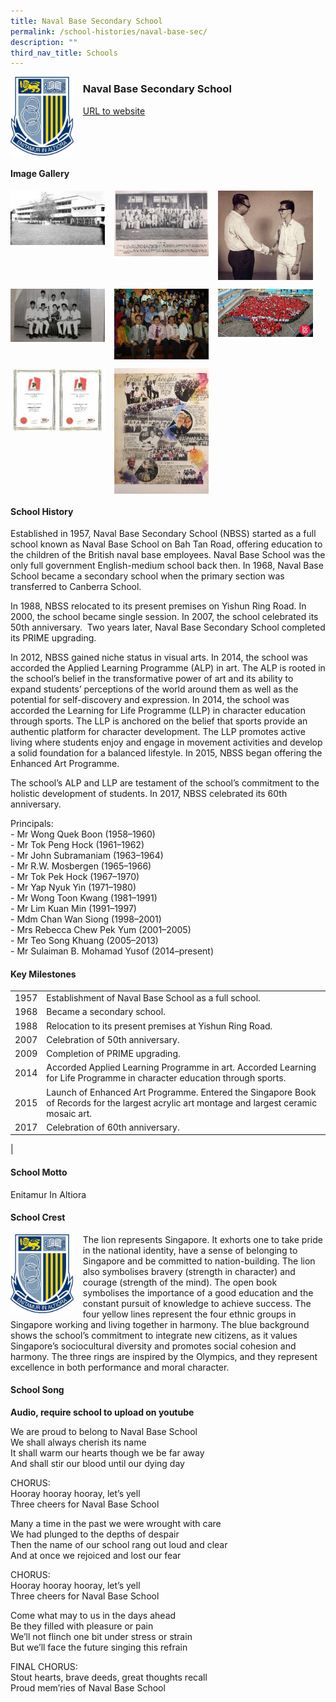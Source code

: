 ```yaml
---
title: Naval Base Secondary School
permalink: /school-histories/naval-base-sec/
description: ""
third_nav_title: Schools
---
```

<img src="/images/navalbasesec1.png" style="width:20%;margin-right:15px;" align = "left">

### **Naval Base Secondary School**
[URL to website](https://www.navalbasesec.moe.edu.sg/)

<br clear="left">

#### **Image Gallery**

<p><a href="/images/navalbasesec2.jpg">  
<img src="/images/navalbasesec2.jpg" style="width:30%;margin-right:15px;" align = "left">
</a></p>

<p><a href="/images/navalbasesec3.jpg">  
<img src="/images/navalbasesec3.jpg" style="width:30%;margin-right:15px;" align = "left">
</a></p>

<p><a href="/images/navalbasesec4.jpg">  
<img src="/images/navalbasesec4.jpg" style="width:30%;margin-right:15px;" align = "left">
</a></p>

<br clear="left">

<p><a href="/images/navalbasesec5.jpg">  
<img src="/images/navalbasesec5.jpg" style="width:30%;margin-right:15px;" align = "left">
</a></p>

<p><a href="/images/navalbasesec6.jpg">  
<img src="/images/navalbasesec6.jpg" style="width:30%;margin-right:15px;" align = "left">
</a></p>

<p><a href="/images/navalbasesec7.jpg">  
<img src="/images/navalbasesec7.jpg" style="width:30%;margin-right:15px;" align = "left">
</a></p>

<br clear="left">

<p><a href="/images/navalbasesec8.jpg">  
<img src="/images/navalbasesec8.jpg" style="width:30%;margin-right:15px;" align = "left">
</a></p>

<p><a href="/images/navalbasesec9.jpg">  
<img src="/images/navalbasesec9.jpg" style="width:30%;margin-right:15px;" align = "left">
</a></p>

<br clear="left">

#### **School History**
Established in 1957, Naval Base Secondary School (NBSS) started as a full school known as Naval Base School on Bah Tan Road, offering education to the children of the British naval base employees. Naval Base School was the only full government English-medium school back then. In 1968, Naval Base School became a secondary school when the primary section was transferred to Canberra School. 

In 1988, NBSS relocated to its present premises on Yishun Ring Road. In 2000, the school became single session. In 2007, the school celebrated its 50th anniversary.  Two years later, Naval Base Secondary School completed its PRIME upgrading.

In 2012, NBSS gained niche status in visual arts. In 2014, the school was accorded the Applied Learning Programme (ALP) in art. The ALP is rooted in the school’s belief in the transformative power of art and its ability to expand students’ perceptions of the world around them as well as the potential for self-discovery and expression. In 2014, the school was accorded the Learning for Life Programme (LLP) in character education through sports. The LLP is anchored on the belief that sports provide an authentic platform for character development. The LLP promotes active living where students enjoy and engage in movement activities and develop a solid foundation for a balanced lifestyle. In 2015, NBSS began offering the Enhanced Art Programme.

The school’s ALP and LLP are testament of the school’s commitment to the holistic development of students. In 2017, NBSS celebrated its 60th anniversary.

Principals:<br>
\- Mr Wong Quek Boon (1958–1960)<br>
\- Mr Tok Peng Hock (1961–1962)<br>
\- Mr John Subramaniam (1963–1964)<br>
\- Mr R.W. Mosbergen (1965–1966)<br>
\- Mr Tok Pek Hock (1967–1970)<br>
\- Mr Yap Nyuk Yin (1971–1980)<br>
\- Mr Wong Toon Kwang (1981–1991)<br>
\- Mr Lim Kuan Min (1991–1997)<br>
\- Mdm Chan Wan Siong (1998–2001)<br>
\- Mrs Rebecca Chew Pek Yum (2001–2005)<br>
\- Mr Teo Song Khuang (2005–2013)<br>
\- Mr Sulaiman B. Mohamad Yusof (2014–present)

#### **Key Milestones**

|  |  |
|:---:|---|
| 1957 | Establishment of Naval Base School as a full school. |
| 1968 | Became a secondary school. |
| 1988 | Relocation to its present premises at Yishun Ring Road. |
| 2007 | Celebration of 50th anniversary. |
| 2009 | Completion of PRIME upgrading. |
| 2014 | Accorded Applied Learning Programme in art. Accorded Learning for Life Programme in character education through sports. |
| 2015 | Launch of Enhanced Art Programme. Entered the Singapore Book of Records for the largest acrylic art montage and largest ceramic mosaic art. |
| 2017 | Celebration of 60th anniversary. |
|

#### **School Motto**
Enitamur In Altiora

#### **School Crest**
<img src="/images/navalbasesec1.png" style="width:20%;margin-right:15px;" align = "left">

The lion represents Singapore. It exhorts one to take pride in the national identity, have a sense of belonging to Singapore and be committed to nation-building. The lion also symbolises bravery (strength in character) and courage (strength of the mind). The open book symbolises the importance of a good education and the constant pursuit of knowledge to achieve success. The four yellow lines represent the four ethnic groups in Singapore working and living together in harmony. The blue background shows the school’s commitment to integrate new citizens, as it values Singapore’s sociocultural diversity and promotes social cohesion and harmony. The three rings are inspired by the Olympics, and they represent excellence in both performance and moral character.

#### **School Song**
**Audio, require school to upload on youtube**

We are proud to belong to Naval Base School<br>
We shall always cherish its name<br>
It shall warm our hearts though we be far away<br>
And shall stir our blood until our dying day

CHORUS:<br>
Hooray hooray hooray, let’s yell<br>
Three cheers for Naval Base School

Many a time in the past we were wrought with care<br>
We had plunged to the depths of despair<br>
Then the name of our school rang out loud and clear<br>
And at once we rejoiced and lost our fear

CHORUS:<br>
Hooray hooray hooray, let’s yell<br>
Three cheers for Naval Base School

Come what may to us in the days ahead<br>
Be they filled with pleasure or pain<br>
We’ll not flinch one bit under stress or strain<br>
But we’ll face the future singing this refrain

FINAL CHORUS:<br>
Stout hearts, brave deeds, great thoughts recall<br>
Proud mem’ries of Naval Base School